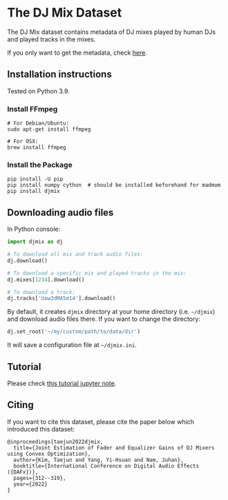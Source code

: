 # The DJ Mix Dataset

The DJ Mix dataset contains metadata of DJ mixes played by human DJs and played tracks in the mixes.

If you only want to get the metadata, check [here](dataset/djmix-dataset.json).

## Installation instructions
Tested on Python 3.9.

### Install FFmpeg

```shell
# For Debian/Ubuntu:
sudo apt-get install ffmpeg

# For OSX:
brew install ffmpeg
```

### Install the Package

```shell
pip install -U pip
pip install numpy cython  # should be installed beforehand for madmom
pip install djmix
```

## Downloading audio files

In Python console:

```python
import djmix as dj

# To download all mix and track audio files:
dj.download()

# To download a specific mix and played tracks in the mix:
dj.mixes[1234].download()

# To download a track:
dj.tracks['Uow3dMA5m14'].download()
```
By default, it creates `djmix` directory at your home directory (i.e. `~/djmix`) and download audio files there.
If you want to change the directory:
```python
dj.set_root('~/my/custom/path/to/data/dir')
```
It will save a configuration file at `~/djmix.ini`.


## Tutorial
Please check [this tutorial jupyter note](notes/tutorial.ipynb).


## Citing
If you want to cite this dataset, please cite the paper below which introduced this dataset:
```
@inproceedings{taejun2022djmix,
  title={Joint Estimation of Fader and Equalizer Gains of DJ Mixers using Convex Optimization},
  author={Kim, Taejun and Yang, Yi-Hsuan and Nam, Juhan},
  booktitle={International Conference on Digital Audio Effects ({DAFx})},
  pages={312--319},
  year={2022}
}
```
